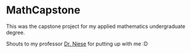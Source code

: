 MathCapstone
============

This was the capstone project for my applied mathematics undergraduate degree. 

Shouts to my professor [Dr. Niese](http://mupfc.marshall.edu/~niese/) for putting up with me :D
